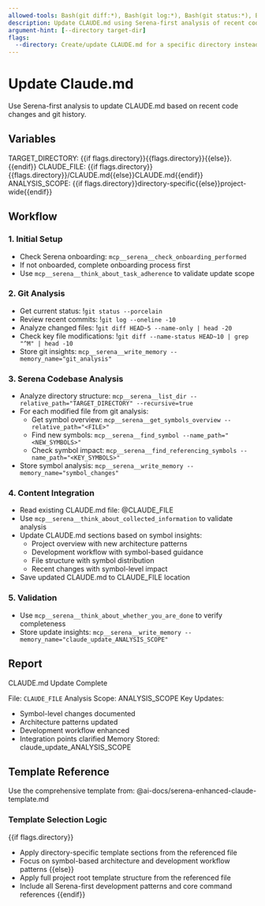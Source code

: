 ```yaml
---
allowed-tools: Bash(git diff:*), Bash(git log:*), Bash(git status:*), Bash(find:*), Bash(grep:*), Bash(wc:*), Bash(ls:*), mcp__serena__*
description: Update CLAUDE.md using Serena-first analysis of recent code changes
argument-hint: [--directory target-dir]
flags:
  --directory: Create/update CLAUDE.md for a specific directory instead of project root
---
```


# Update Claude.md

Use Serena-first analysis to update CLAUDE.md based on recent code changes and git history.

## Variables

TARGET_DIRECTORY: {{if flags.directory}}{{flags.directory}}{{else}}.{{endif}}
CLAUDE_FILE: {{if flags.directory}}{{flags.directory}}/CLAUDE.md{{else}}CLAUDE.md{{endif}}
ANALYSIS_SCOPE: {{if flags.directory}}directory-specific{{else}}project-wide{{endif}}

## Workflow

### 1. Initial Setup
- Check Serena onboarding: `mcp__serena__check_onboarding_performed`
- If not onboarded, complete onboarding process first
- Use `mcp__serena__think_about_task_adherence` to validate update scope

### 2. Git Analysis
- Get current status: !`git status --porcelain`
- Review recent commits: !`git log --oneline -10`
- Analyze changed files: !`git diff HEAD~5 --name-only | head -20`
- Check key file modifications: !`git diff --name-status HEAD~10 | grep "^M" | head -10`
- Store git insights: `mcp__serena__write_memory --memory_name="git_analysis"`

### 3. Serena Codebase Analysis
- Analyze directory structure: `mcp__serena__list_dir --relative_path="TARGET_DIRECTORY" --recursive=true`
- For each modified file from git analysis:
  - Get symbol overview: `mcp__serena__get_symbols_overview --relative_path="<FILE>"`
  - Find new symbols: `mcp__serena__find_symbol --name_path="<NEW_SYMBOLS>"`
  - Check symbol impact: `mcp__serena__find_referencing_symbols --name_path="<KEY_SYMBOLS>"`
- Store symbol analysis: `mcp__serena__write_memory --memory_name="symbol_changes"`

### 4. Content Integration
- Read existing CLAUDE.md file: @CLAUDE_FILE
- Use `mcp__serena__think_about_collected_information` to validate analysis
- Update CLAUDE.md sections based on symbol insights:
  - Project overview with new architecture patterns
  - Development workflow with symbol-based guidance
  - File structure with symbol distribution
  - Recent changes with symbol-level impact
- Save updated CLAUDE.md to CLAUDE_FILE location

### 5. Validation
- Use `mcp__serena__think_about_whether_you_are_done` to verify completeness
- Store update insights: `mcp__serena__write_memory --memory_name="claude_update_ANALYSIS_SCOPE"`

## Report

CLAUDE.md Update Complete

File: `CLAUDE_FILE`
Analysis Scope: ANALYSIS_SCOPE
Key Updates:
- Symbol-level changes documented
- Architecture patterns updated
- Development workflow enhanced
- Integration points clarified
Memory Stored: claude_update_ANALYSIS_SCOPE

## Template Reference

Use the comprehensive template from: @ai-docs/serena-enhanced-claude-template.md

### Template Selection Logic

{{if flags.directory}}
- Apply directory-specific template sections from the referenced file
- Focus on symbol-based architecture and development workflow patterns
{{else}}
- Apply full project root template structure from the referenced file
- Include all Serena-first development patterns and core command references
{{endif}}
